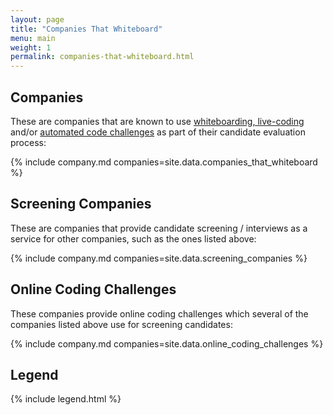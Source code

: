 ```yaml
---
layout: page
title: "Companies That Whiteboard"
menu: main
weight: 1
permalink: companies-that-whiteboard.html
---
```


## Companies

These are companies that are known to use [whiteboarding,
live-coding](/interview_types/whiteboarding_and_live_coding.html) and/or
[automated code challenges](/interview_types/online_coding_challenges.html) as
part of their candidate evaluation process:

{% include company.md companies=site.data.companies_that_whiteboard %}

## Screening Companies

These are companies that provide candidate screening / interviews as a service for other companies,
such as the ones listed above:

{% include company.md companies=site.data.screening_companies %}

## Online Coding Challenges

These companies provide online coding challenges which several of the companies listed above use
for screening candidates:

{% include company.md companies=site.data.online_coding_challenges %}
## Legend
{% include legend.html %}
